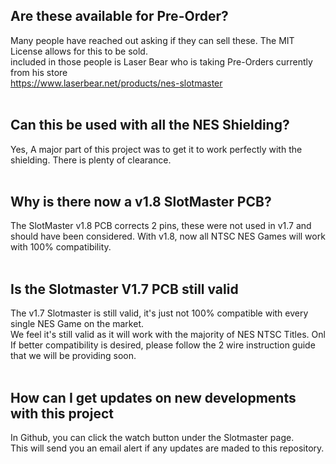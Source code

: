 ## Are these available for Pre-Order? <br>
Many people have reached out asking if they can sell these.  The MIT License allows for this to be sold. <br>
included in those people is Laser Bear who is taking Pre-Orders currently from his store <br>
https://www.laserbear.net/products/nes-slotmaster <br> <br>

## Can this be used with all the NES Shielding? <br>
Yes, A major part of this project was to get it to work perfectly with the shielding.  There is plenty of clearance. <br> <br>

## Why is there now a v1.8 SlotMaster PCB?
The SlotMaster v1.8 PCB corrects 2 pins, these were not used in v1.7 and should have been considered. With v1.8, now all NTSC NES Games will work with 100% compatibility. <br> <br>

## Is the Slotmaster V1.7 PCB still valid <br>
The v1.7 Slotmaster is still valid, it's just not 100% compatible with every single NES Game on the market.  <br>
We feel it's still valid as it will work with the majority of NES NTSC Titles. Onl<br>
If better compatibility is desired, please follow the 2 wire instruction guide that we will be providing soon. <br> <br>

## How can I get updates on new developments with this project <br>
In Github, you can click the watch button under the Slotmaster page. <br>
This will send you an email alert if any updates are maded to this repository. <br> <br>
